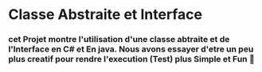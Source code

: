 # Classe Abstraite et Interface

### cet Projet montre l'utilisation d'une classe abtraite et de l'Interface en C# et En java. Nous avons essayer d'etre un peu plus creatif pour rendre l'execution (Test) plus Simple et Fun 🙂
